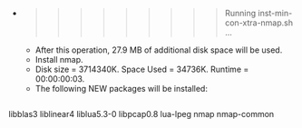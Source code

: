 * >>>>>>>>> Running inst-min-con-xtra-nmap.sh ...
  * After this operation, 27.9 MB of additional disk space will be used.
  * Install nmap.
  * Disk size = 3714340K. Space Used = 34736K. Runtime = 00:00:00:03.
  * The following NEW packages will be installed:
  ```bash
libblas3 liblinear4 liblua5.3-0 libpcap0.8 lua-lpeg
nmap nmap-common
  ```
